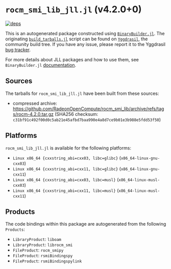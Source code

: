 # `rocm_smi_lib_jll.jl` (v4.2.0+0)

[![deps](https://juliahub.com/docs/rocm_smi_lib_jll/deps.svg)](https://juliahub.com/ui/Packages/rocm_smi_lib_jll/ZPrWV?page=2)

This is an autogenerated package constructed using [`BinaryBuilder.jl`](https://github.com/JuliaPackaging/BinaryBuilder.jl). The originating [`build_tarballs.jl`](https://github.com/JuliaPackaging/Yggdrasil/blob/dd329feb67071465483853bec1d09a97ae1ff2fd/R/rocm_smi_lib/build_tarballs.jl) script can be found on [`Yggdrasil`](https://github.com/JuliaPackaging/Yggdrasil/), the community build tree.  If you have any issue, please report it to the Yggdrasil [bug tracker](https://github.com/JuliaPackaging/Yggdrasil/issues).

For more details about JLL packages and how to use them, see `BinaryBuilder.jl` [documentation](https://juliapackaging.github.io/BinaryBuilder.jl/dev/jll/).

## Sources

The tarballs for `rocm_smi_lib_jll.jl` have been built from these sources:

* compressed archive: https://github.com/RadeonOpenCompute/rocm_smi_lib/archive/refs/tags/rocm-4.2.0.tar.gz (SHA256 checksum: `c31bf91c492f00d0c5ab21e45afbd7baa990e4a8d7ce9b01e3b988e5fdd53f50`)

## Platforms

`rocm_smi_lib_jll.jl` is available for the following platforms:

* `Linux x86_64 {cxxstring_abi=cxx03, libc=glibc}` (`x86_64-linux-gnu-cxx03`)
* `Linux x86_64 {cxxstring_abi=cxx11, libc=glibc}` (`x86_64-linux-gnu-cxx11`)
* `Linux x86_64 {cxxstring_abi=cxx03, libc=musl}` (`x86_64-linux-musl-cxx03`)
* `Linux x86_64 {cxxstring_abi=cxx11, libc=musl}` (`x86_64-linux-musl-cxx11`)

## Products

The code bindings within this package are autogenerated from the following `Products`:

* `LibraryProduct`: `liboam`
* `LibraryProduct`: `librocm_smi`
* `FileProduct`: `rocm_smipy`
* `FileProduct`: `rsmiBindingspy`
* `FileProduct`: `rsmiBindingspylink`
